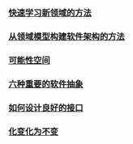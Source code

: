 ### [快速学习新领域的方法](架构思考/快速学习新领域的方法.md)
### [从领域模型构建软件架构的方法](架构思考/从领域设计到架构落地.md)
### [可能性空间](架构思考/可能性空间&聚合.MD) 
### [六种重要的软件抽象](架构思考/六种重要的软件抽象.MD)   
### [如何设计良好的接口](架构思考/如何设计良好的接口.md)    
### [化变化为不变](架构思考/化变化为不变.md)    
